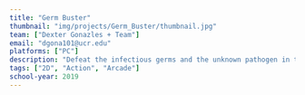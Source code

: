 ```yaml
---
title: "Germ Buster"
thumbnail: "img/projects/Germ_Buster/thumbnail.jpg"
team: ["Dexter Gonazles + Team"]
email: "dgona101@ucr.edu"
platforms: ["PC"]
description: "Defeat the infectious germs and the unknown pathogen in the infected carrier to prevent a severe pandemic."
tags: ["2D", "Action", "Arcade"]
school-year: 2019
---
```

